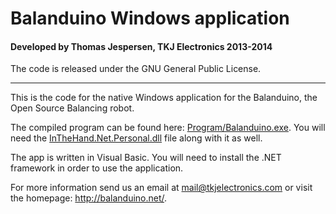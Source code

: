 # Balanduino Windows application
#### Developed by Thomas Jespersen, TKJ Electronics 2013-2014

The code is released under the GNU General Public License.
_________

This is the code for the native Windows application for the Balanduino, the Open Source Balancing robot.

The compiled program can be found here: [Program/Balanduino.exe](Program/Balanduino.exe). You will need the [InTheHand.Net.Personal.dll](Program/InTheHand.Net.Personal.dll) file along with it as well.

The app is written in Visual Basic. You will need to install the .NET framework in order to use the application.

For more information send us an email at <mail@tkjelectronics.com> or visit the homepage: <http://balanduino.net/>.